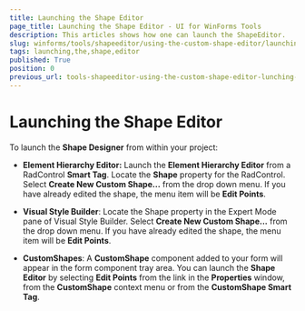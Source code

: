 ```yaml
---
title: Launching the Shape Editor
page_title: Launching the Shape Editor - UI for WinForms Tools
description: This articles shows how one can launch the ShapeEditor.
slug: winforms/tools/shapeeditor/using-the-custom-shape-editor/launching-the-shape-editor
tags: launching,the,shape,editor
published: True
position: 0
previous_url: tools-shapeeditor-using-the-custom-shape-editor-lunching-the-shape-editor
---
```


# Launching the Shape Editor

To launch the __Shape Designer__ from within your project:

* __Element Hierarchy Editor:__ Launch the __Element Hierarchy Editor__ from a RadControl __Smart Tag__. Locate the __Shape__ property for the RadControl. Select __Create New Custom Shape...__ from the drop down menu. If you have already edited the shape, the menu item will be __Edit Points__.

* __Visual Style Builder__: Locate the Shape property in the Expert Mode pane of Visual Style Builder. Select __Create New Custom Shape...__ from the drop down menu. If you have already edited the shape, the menu item will be __Edit Points__.

* __CustomShapes__: A __CustomShape__ component added to your form will appear in the form component tray area. You can launch the __Shape Editor__ by selecting __Edit Points__ from the link in the __Properties__ window, from the __CustomShape__ context menu or from the __CustomShape Smart Tag__. 
